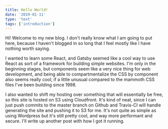 ```yaml
---
title: Hello World!
date: '2019-01-11'
type: 'text'
tags: ['introduction']
---
```


Hi! Welcome to my new blog. I don't really know what I am going to put here, because I haven't blogged in so long that I feel mostly like I have nothing worth saying.

I wanted to learn some React, and Gatsby seemed like a cool way to use React as sort of a framework for building simple websites. I'm only in the beginning stages, but components seem like a very nice thing for web development, and being able to compartmentalize the CSS by component also seems really cool, if a little unusual compared to the mammoth CSS files I've been building since 1998.

I also wanted to shift my hosting over something that will essentially be free, so this site is hosted on S3 using Cloudfront. It's kind of neat, since I can just push commits to the master branch on Github and Travis-CI will handle generating the site and pushing it to S3 for me. It's not quite as simple as using Wordpress but it's still pretty cool, and way more performant and secure. I'll write up another post with how I got it running.
